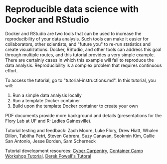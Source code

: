 # Reproducible data science with Docker and RStudio

Docker and RStudio are two tools that can be used to increase the reproducibility of your data analysis. Such tools can make it easier for collaborators, other scientists, and "future you" to re-run statistics and create visualizations. Docker, RStudio, and other tools can address this goal through multiple routes, and this tutorial provides a very simple example. There are certainly cases in which this example will fail to reproduce the data analysis. Reproducibility is a complex problem that requires continuous effort.  
 
To access the tutorial, go to "tutorial-instructions.md".  In this tutorial, you will:  
1. Run a simple data analysis locally  
2. Run a template Docker container  
3. Build upon the template Docker container to create your own  

PDF documents provide more background and details (presentations for the Flory Lab at UF and R-Ladies Gainesville).  

Tutorial testing and feedback: Zach Moore, Luke Flory, Drew Hiatt, Whalen Dillon, Tabitha Petri, Steven Cabrera, Suzy Canavan, Seokmin Kim, Callie San Antonio, Jesse Borden, Sam Scherneck

Tutorial development resources: [Cyber Carpentry](http://cybercarpentry.web.unc.edu/), [Container Camp Workshop Tutorial](https://github.com/sanjanasudarshan/container_camp_workshop_2019/blob/master/docker/dockerintro.rst), [Derek Powell's Tutoral](http://www.derekmpowell.com/posts/2018/02/docker-tutorial-2/)
